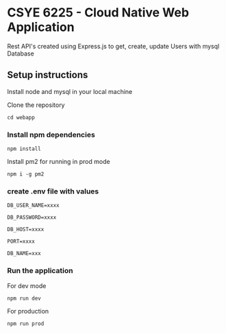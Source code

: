 # CSYE 6225 - Cloud Native Web Application

Rest API's created using Express.js to get, create, update Users with mysql Database

## Setup instructions

Install node and mysql in your local machine

Clone the repository

`cd webapp`

### Install npm dependencies

`npm install`

Install pm2 for running in prod mode

`npm i -g pm2`

### create .env file with values

```
DB_USER_NAME=xxxx

DB_PASSWORD=xxxx

DB_HOST=xxxx

PORT=xxxx

DB_NAME=xxx

```

### Run the application

For dev mode

`npm run dev`

For production

`npm run prod`
